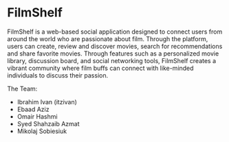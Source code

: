 # FilmShelf

FilmShelf is a web-based social application designed to connect users from around the world who are passionate about film. Through the platform, users can create, review and discover movies, search for recommendations and share favorite movies. Through features such as a personalized movie library, discussion board, and social networking tools, FilmShelf creates a vibrant community where film buffs can connect with like-minded individuals to discuss their passion.

The Team:

* Ibrahim Ivan (itzivan)
* Ebaad Aziz 
* Omair Hashmi
* Syed Shahzaib Azmat
* Mikolaj Sobiesiuk

